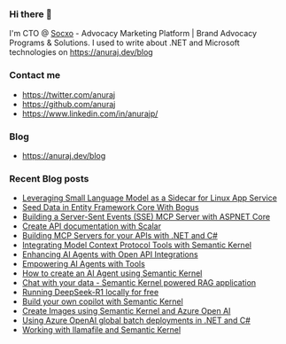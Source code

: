 ### Hi there 👋

I'm CTO @ [Socxo](https://www.socxo.com/) - Advocacy Marketing Platform | Brand Advocacy Programs &amp; Solutions. I used to write about .NET and Microsoft technologies on https://anuraj.dev/blog

### Contact me
* https://twitter.com/anuraj
* https://github.com/anuraj
* https://www.linkedin.com/in/anurajp/

### Blog
* https://anuraj.dev/blog

### Recent Blog posts
<!-- BLOGPOSTS:START -->
- [Leveraging Small Language Model as a Sidecar for Linux App Service](https://anuraj.dev/blog/using-slm-as-sidecar-in-azure-appservice/)
- [Seed Data in Entity Framework Core With Bogus](https://anuraj.dev/blog/seed-entity-framework-core-with-bogus/)
- [Building a Server-Sent Events (SSE) MCP Server with ASPNET Core](https://anuraj.dev/blog/building-a-server-sent-events-sse-mcp-server-with-aspnetcore/)
- [Create API documentation with Scalar](https://anuraj.dev/blog/create-api-documentation-with-scalar/)
- [Building MCP Servers for your APIs with .NET and C#](https://anuraj.dev/blog/building-mcp-servers-for-your-apis/)
- [Integrating Model Context Protocol Tools with Semantic Kernel](https://anuraj.dev/blog/integrating-model-context-protocol-tools-with-semantic-kernel/)
- [Enhancing AI Agents with Open API Integrations](https://anuraj.dev/blog/enhancing-ai-agents-with-open-api/)
- [Empowering AI Agents with Tools](https://anuraj.dev/blog/empowering-ai-agents-with-tools/)
- [How to create an AI Agent using Semantic Kernel](https://anuraj.dev/blog/how-to-create-an-agent-using-semantic-kernel/)
- [Chat with your data - Semantic Kernel powered RAG application](https://anuraj.dev/blog/chat-with-your-data-semantic-kernel-powered-rag-application/)
- [Running DeepSeek-R1 locally for free](https://anuraj.dev/blog/run-deepseek-r1-locally-for-free/)
- [Build your own copilot with Semantic Kernel](https://anuraj.dev/blog/build-your-own-copilot-with-semantic-kernel/)
- [Create Images using Semantic Kernel and Azure Open AI](https://anuraj.dev/blog/create-images-using-semantic-kernel-and-azure-openai/)
- [Using Azure OpenAI global batch deployments in .NET and C#](https://anuraj.dev/blog/azure-openai-global-batch-deployment-in-dotnet/)
- [Working with llamafile and Semantic Kernel](https://anuraj.dev/blog/working-with-llamafile-and-semantic-kernel/)
<!-- BLOGPOSTS:END -->
